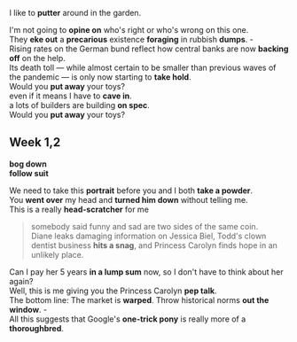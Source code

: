 I like to **putter** around in the garden.   

I'm not going to **opine on** who's right or who's wrong on this one.  
They **eke out** a **precarious** existence **foraging** in rubbish **dumps**. -  
Rising rates on the German bund reflect how central banks are now **backing off** on the help.  
Its death toll — while almost certain to be smaller than previous waves of the pandemic — is only now starting to **take hold**.  
Would you **put away** your toys?   
even if it means I have to **cave in**.  
a lots of builders are building **on spec**.  
Would you **put away** your toys?   


## Week 1,2 

**bog down**  
**follow suit**  

We need to take this **portrait** before you and I both **take a powder**.   
You **went over** my head and **turned him down** without telling me.  
This is a really **head-scratcher** for me  
> somebody said funny and sad are two sides of the same coin.  
> Diane leaks damaging information on Jessica Biel, Todd's clown dentist business **hits a snag**, and Princess Carolyn finds hope in an unlikely place.  

Can I pay her 5 years **in a lump sum** now, so I don't have to think about her again?  
Well, this is me giving you the Princess Carolyn **pep talk**.  
The bottom line: The market is **warped**. Throw historical norms **out the window**. -  
All this suggests that Google's **one-trick pony** is really more of a **thoroughbred**.  

